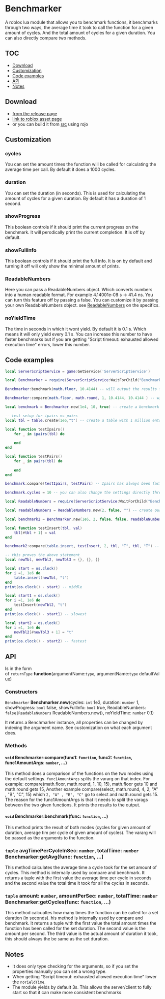# Benchmarker
A roblox lua module that allows you to benchmark functions, it benchmarks through two ways, the average time it took to call the function for a given amount of cycles. And the total amount of cycles for a given duration. You can also directly compare two methods.

## TOC
- [Download](#Download)
- [Customization](#Customization)
- [Code examples](#Code-examples)
- [API](#API)
- [Notes](#Notes)

## Download 
- [from the release page](https://github.com/VerdommeMan/Benchmarker/releases)
- [link to roblox asset page](https://www.roblox.com/library/6240410557/ReadableNumbers)
- or you can build it from [src](src/) using rojo


## Customization

### cycles
You can set the amount times the function will be called for calculating the average time per call. By default it does a 1000 cycles.

### duration
You can set the duration (in seconds). This is used for calculating the amount of cycles for a given duration. By default it has a duration of 1 second.

### showProgress
This boolean controls if it should print the current progress on the benchmark. It will perodically print the current completion. It is off by default.

### showFullInfo
This boolean controls if it should print the full info. It is on by default and turning it off will only show the minimal amount of prints.

### ReadableNumbers
Here you can pass a ReadableNumbers object. Which converts numbers into a human readable format. For example 4.14001e-08 s -> 41.4 ns. You can turn this feature off by passing a false. You can customize it by passing your own ReadableNumbers object. see [ReadableNumbers](https://github.com/VerdommeMan/convert-to-human-readable-numbers) on the specifics.

### noYieldTime
The time in seconds in which it wont yield. By default it is 0.1 s. Which means it will only yield every 0.1 s. You can increase this number to have faster benchmarks but if you are getting "Script timeout: exhausted allowed execution time" errors, lower this number.

## Code examples

```lua
local ServerScriptService = game:GetService('ServerScriptService')

local Benchmarker = require(ServerScriptService:WaitForChild("Benchmarker"))

Benchmarker:benchmark(math.floor, 10.4144) -- will output the results for doing 1000 cycles and amount of cycles it did in 1s (default settings)

Benchmarker:compare(math.floor, math.round, 1, 10.4144, 10.4144 ) -- will print the results of each benchmark and print how much faster/slower function1 is compared to function2

local benchmark = Benchmarker.new(1e4, 10, true) -- create a benchmark object with our own configuration, showProgress has been set to to true so that you can see how long it takes for it to complete

-- test setup for ipairs vs pairs
local tbl = table.create(1e6,"t") -- create a table with 1 million entries of "t"

local function testIpairs()
    for _ in ipairs(tbl) do
        
    end
end

local function testPairs()
    for _ in pairs(tbl) do
        
    end
end

benchmark:compare(testIpairs, testPairs) -- Ipairs has always been faster in my comparisons

benchmark.cycles = 10 -- you can also change the settings directly through the properties

local ReadableNumbers = require(ServerScriptService:WaitForChild("Benchmarker"):WaitForChild("ReadableNumbers")) -- ReadableNumbers module

local readableNumbers = ReadableNumbers.new(2, false, "") -- create our own configuration for readablenumbers, we set a precision of 2, make it not remove trailing zeros and put no delimiter between the prefix and the number

local benchmark2 = Benchmarker.new(1e6, 2, false, false, readableNumbers)

local function testInsert(tbl, val)
    tbl[#tbl + 1] = val
end

benchmark2:compare(table.insert, testInsert, 2, tbl, "T", tbl, "T") -- second should always be faster until luau adds the optimizations for table.insert but yet table.insert is a bit faster here in this comparison that is because `tbl[#tbl + 1] = val` is wrapped in a function which adds more overhead and which makes it slower than table.insert

-- this proves the above statement
local newTbl, newTbl2, newTbl3 = {}, {}, {}

local start = os.clock()
for i =1, 1e6 do
    table.insert(newTbl, "t") 
end
print(os.clock() - start) -- middle

local start1 = os.clock()
for i =1, 1e6 do
    testInsert(newTbl2, "t")
end
print(os.clock() - start1) -- slowest

local start2 = os.clock()
for i =1, 1e6 do
    newTbl2[#newTbl3 + 1] = "t"
end
print(os.clock() - start2) -- fastest
```

## API
Is in the form of `returnType` **function**(argumentName:`type`, argumentName:`type` defaultValue)

### Constructors

`Benchmarker` **Benchmarker.new**(cycles: `int` 1e3, duration: `number` 1, showProgress: `bool` false, showFullInfo: `bool` true, ReadableNumbers: `false|ReadableNumbers` ReadableNumbers.new(), noYieldTime: `number` 0.1)

It returns a Benchmarker instance, all properties can be changed by indexing the argument name. See customization on what each argument does.

### Methods

#### `void` **Benchmarker:compare**(func1: `function`, func2: `function`, func1AmountArgs: `number`, ...)
This method does a comparison of the functions on the two modes using the default settings. `func1AmountArgs` splits the vararg on that index. For example:  compare(math.floor, math.round, 1, 10, 15), math.floor gets 10 and math.round gets 15, Another example  compare(select, math.round, 4, 2, "A" , "B", "C", 15) which `2, "A" , "B", "C"` go to select and math.round gets 15.
The reason for the func1AmountArgs is that it needs to split the varags between the two given functions. It prints the results to the output.

#### `void` **Benchmarker:benchmark**(func: `function`, ...)
This method prints the result of both modes (cycles for given amount of duration, average tim per cycle of given amount of cycles). The vararg will be passed as the arguments to the function.

### `tuple` avgTimePerCycleInSec: `number`, totalTime: `number` **Benchmarker:getAvg**(func: `function`, ...)
This method calculates the average time a cycle took for the set amount of cycles. This method is internally used by compare and benchmark. It returns a tuple with the first value the average time per cycle in seconds and the second value the total time it took for all the cycles in seconds.

### `tuple` amount: `number`, amountPerSec: `number`, totalTime: `number` **Benchmarker:getCycles**(func: `function`, ...)
This method calcualtes how many times the function can be called for a set duration (in seconds). his method is internally used by compare and benchmark. It returns a tuple with the first value the total amount times the function has been called for the set duration. The second value is the amount per second. The third value is the actual amount of duration it took, this should always the be same as the set duration.

## Notes
- It does only type checking for the arguments, so if you set the properties manually you can set a wrong type.
- When getting "Script timeout: exhausted allowed execution time" lower the `noYieldTime`.
- The module yields by default 3s. This allows the server/client to fully start so that it can make more consistent benchmarks

